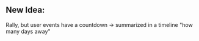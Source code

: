 ## New Idea:

Rally, but user events have a countdown -> summarized in a timeline "how many days away"

